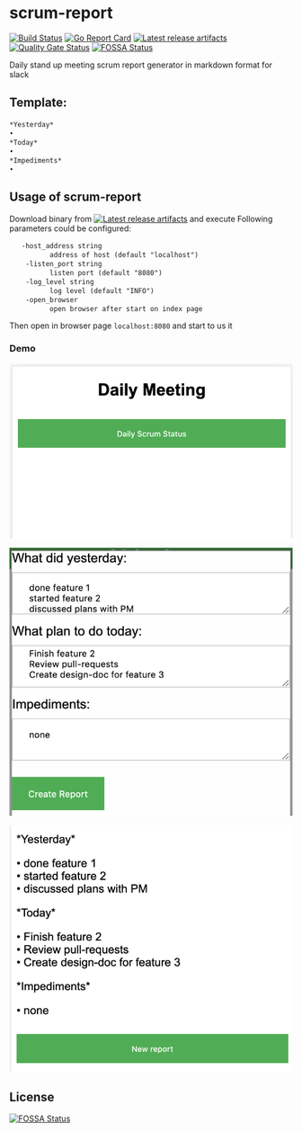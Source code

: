 # scrum-report

[![Build Status](https://travis-ci.org/oleg-balunenko/scrum-report.svg?branch=master)](https://travis-ci.org/oleg-balunenko/scrum-report)
[![Go Report Card](https://goreportcard.com/badge/github.com/oleg-balunenko/scrum-report)](https://goreportcard.com/report/github.com/oleg-balunenko/scrum-report)
[![Latest release artifacts](https://img.shields.io/badge/artifacts-download-blue.svg)](https://github.com/oleg-balunenko/scrum-report/releases/latest)
[![Quality Gate Status](https://sonarcloud.io/api/project_badges/measure?project=oleg-balunenko_scrum-report&metric=alert_status)](https://sonarcloud.io/dashboard?id=oleg-balunenko_scrum-report)
[![FOSSA Status](https://app.fossa.io/api/projects/git%2Bgithub.com%2Foleg-balunenko%2Fscrum-report.svg?type=shield)](https://app.fossa.io/projects/git%2Bgithub.com%2Foleg-balunenko%2Fscrum-report?ref=badge_shield)

Daily stand up meeting scrum report generator in markdown format for slack

## Template:

```text
*Yesterday*
•
*Today*
•
*Impediments*
•
```

## Usage of scrum-report

Download binary from [![Latest release artifacts](https://img.shields.io/badge/artifacts-download-blue.svg)](https://github.com/oleg-balunenko/scrum-report/releases/latest)
and execute
Following parameters could be configured:

```text
   -host_address string
          address of host (default "localhost")
    -listen_port string
          listen port (default "8080")
    -log_level string
          log level (default "INFO")
    -open_browser
          open browser after start on index page

```

Then open in browser page `localhost:8080` and start to us it

### Demo

![first step](./docs/img1.png)

![first step](./docs/img2.png)

![first step](./docs/img3.png)


## License
[![FOSSA Status](https://app.fossa.io/api/projects/git%2Bgithub.com%2Foleg-balunenko%2Fscrum-report.svg?type=large)](https://app.fossa.io/projects/git%2Bgithub.com%2Foleg-balunenko%2Fscrum-report?ref=badge_large)